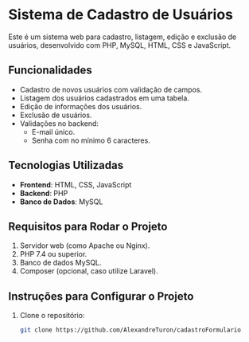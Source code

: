 # Sistema de Cadastro de Usuários

Este é um sistema web para cadastro, listagem, edição e exclusão de usuários, desenvolvido com PHP, MySQL, HTML, CSS e JavaScript.

## Funcionalidades
- Cadastro de novos usuários com validação de campos.
- Listagem dos usuários cadastrados em uma tabela.
- Edição de informações dos usuários.
- Exclusão de usuários.
- Validações no backend:
  - E-mail único.
  - Senha com no mínimo 6 caracteres.

## Tecnologias Utilizadas
- **Frontend**: HTML, CSS, JavaScript
- **Backend**: PHP
- **Banco de Dados**: MySQL

## Requisitos para Rodar o Projeto
1. Servidor web (como Apache ou Nginx).
2. PHP 7.4 ou superior.
3. Banco de dados MySQL.
4. Composer (opcional, caso utilize Laravel).

## Instruções para Configurar o Projeto
1. Clone o repositório:
   ```bash
   git clone https://github.com/AlexandreTuron/cadastroFormulario
